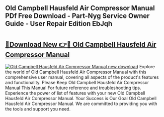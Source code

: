 ## Old Campbell Hausfeld Air Compressor Manual PDf Free Download - Part-Nyg Service Owner Guide - User Repair Edition EbJqh

# <h2><a href="http://bc33836.oget.top/?id=Old+Campbell+Hausfeld+Air+Compressor+Manual">🔗Download New 👉🔴 Old Campbell Hausfeld Air Compressor Manual</a></h2>

[![Old Campbell Hausfeld Air Compressor Manual new download](https://i.imgur.com/5g1atiW.png)](http://bc33836.oget.top/?id=Old+Campbell+Hausfeld+Air+Compressor+Manual)
Explore the world of Old Campbell Hausfeld Air Compressor Manual with this comprehensive user manual, covering all aspects of the product's features and functionality. Please Keep Old Campbell Hausfeld Air Compressor Manual This Manual For future reference and troubleshooting tips. Experience the power of list of features with your new Old Campbell Hausfeld Air Compressor Manual. Your Success is Our Goal Old Campbell Hausfeld Air Compressor Manual. We are committed to providing you with the tools and support you need.
